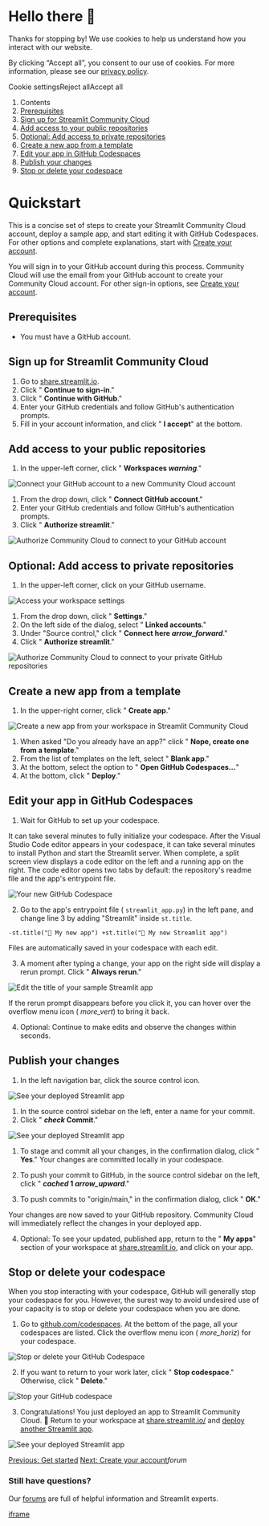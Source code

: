 # Hello there 👋

Thanks for stopping by! We use cookies to help us understand how you interact with our website.

By clicking “Accept all”, you consent to our use of cookies. For more information, please see our [privacy policy](https://docs.streamlit.io/deploy/streamlit-community-cloud/get-started/www.streamlit.io/privacy-policy).

Cookie settingsReject allAccept all

1. Contents
2. [Prerequisites](https://docs.streamlit.io/deploy/streamlit-community-cloud/get-started/quickstart#prerequisites)
3. [Sign up for Streamlit Community Cloud](https://docs.streamlit.io/deploy/streamlit-community-cloud/get-started/quickstart#sign-up-for-streamlit-community-cloud)
4. [Add access to your public repositories](https://docs.streamlit.io/deploy/streamlit-community-cloud/get-started/quickstart#add-access-to-your-public-repositories)
5. [Optional: Add access to private repositories](https://docs.streamlit.io/deploy/streamlit-community-cloud/get-started/quickstart#optional-add-access-to-private-repositories)
6. [Create a new app from a template](https://docs.streamlit.io/deploy/streamlit-community-cloud/get-started/quickstart#create-a-new-app-from-a-template)
7. [Edit your app in GitHub Codespaces](https://docs.streamlit.io/deploy/streamlit-community-cloud/get-started/quickstart#edit-your-app-in-github-codespaces)
8. [Publish your changes](https://docs.streamlit.io/deploy/streamlit-community-cloud/get-started/quickstart#publish-your-changes)
9. [Stop or delete your codespace](https://docs.streamlit.io/deploy/streamlit-community-cloud/get-started/quickstart#stop-or-delete-your-codespace)

# Quickstart

This is a concise set of steps to create your Streamlit Community Cloud account, deploy a sample app, and start editing it with GitHub Codespaces. For other options and complete explanations, start with [Create your account](https://docs.streamlit.io/deploy/streamlit-community-cloud/get-started/create-your-account).

You will sign in to your GitHub account during this process. Community Cloud will use the email from your GitHub account to create your Community Cloud account. For other sign-in options, see [Create your account](https://docs.streamlit.io/deploy/streamlit-community-cloud/get-started/create-your-account).

## Prerequisites

- You must have a GitHub account.

## Sign up for Streamlit Community Cloud

1. Go to [share.streamlit.io](https://share.streamlit.io/).
2. Click " **Continue to sign-in**."
3. Click " **Continue with GitHub**."
4. Enter your GitHub credentials and follow GitHub's authentication prompts.
5. Fill in your account information, and click " **I accept**" at the bottom.

## Add access to your public repositories

1. In the upper-left corner, click " **Workspaces _warning_**."

![Connect your GitHub account to a new Community Cloud account](https://docs.streamlit.io/images/streamlit-community-cloud/workspace-unconnected-setup.png)

1. From the drop down, click " **Connect GitHub account**."
2. Enter your GitHub credentials and follow GitHub's authentication prompts.
3. Click " **Authorize streamlit**."

![Authorize Community Cloud to connect to your GitHub account](https://docs.streamlit.io/images/streamlit-community-cloud/GitHub-auth1-none.png)

## Optional: Add access to private repositories

1. In the upper-left corner, click on your GitHub username.

![Access your workspace settings](https://docs.streamlit.io/images/streamlit-community-cloud/workspace-empty-menu.png)

1. From the drop down, click " **Settings**."
2. On the left side of the dialog, select " **Linked accounts**."
3. Under "Source control," click " **Connect here _arrow\_forward_**."
4. Click " **Authorize streamlit**."

![Authorize Community Cloud to connect to your private GitHub repositories](https://docs.streamlit.io/images/streamlit-community-cloud/GitHub-auth2-none.png)

## Create a new app from a template

1. In the upper-right corner, click " **Create app**."

![Create a new app from your workspace in Streamlit Community Cloud](https://docs.streamlit.io/images/streamlit-community-cloud/deploy-empty-new-app.png)

1. When asked "Do you already have an app?" click " **Nope, create one from a template**."
2. From the list of templates on the left, select " **Blank app**."
3. At the bottom, select the option to " **Open GitHub Codespaces...**"
4. At the bottom, click " **Deploy**."

## Edit your app in GitHub Codespaces

1. Wait for GitHub to set up your codespace.

It can take several minutes to fully initialize your codespace. After the Visual Studio Code editor appears in your codespace, it can take several minutes to install Python and start the Streamlit server. When complete, a split screen view displays a code editor on the left and a running app on the right. The code editor opens two tabs by default: the repository's readme file and the app's entrypoint file.

![Your new GitHub Codespace](https://docs.streamlit.io/images/streamlit-community-cloud/deploy-template-blank-codespace.png)

2. Go to the app's entrypoint file ( `streamlit_app.py`) in the left pane, and change line 3 by adding "Streamlit" inside `st.title`.


`-st.title("🎈 My new app")
+st.title("🎈 My new Streamlit app")
`


Files are automatically saved in your codespace with each edit.

3. A moment after typing a change, your app on the right side will display a rerun prompt. Click " **Always rerun**."

![Edit the title of your sample Streamlit app](https://docs.streamlit.io/images/streamlit-community-cloud/deploy-template-blank-codespace-edit.png)

If the rerun prompt disappears before you click it, you can hover over the overflow menu icon ( _more\_vert_) to bring it back.

4. Optional: Continue to make edits and observe the changes within seconds.


## Publish your changes

1. In the left navigation bar, click the source control icon.

![See your deployed Streamlit app](https://docs.streamlit.io/images/streamlit-community-cloud/deploy-template-blank-codespace-edit-source-control.png)

1. In the source control sidebar on the left, enter a name for your commit.
2. Click " **_check_ Commit**."

![See your deployed Streamlit app](https://docs.streamlit.io/images/streamlit-community-cloud/deploy-template-blank-codespace-edit-commit.png)

1. To stage and commit all your changes, in the confirmation dialog, click " **Yes**." Your changes are committed locally in your codespace.

2. To push your commit to GitHub, in the source control sidebar on the left, click " **_cached_ 1 _arrow\_upward_**."

3. To push commits to "origin/main," in the confirmation dialog, click " **OK**."

Your changes are now saved to your GitHub repository. Community Cloud will immediately reflect the changes in your deployed app.

4. Optional: To see your updated, published app, return to the " **My apps**" section of your workspace at [share.streamlit.io](https://share.streamlit.io/), and click on your app.


## Stop or delete your codespace

When you stop interacting with your codespace, GitHub will generally stop your codespace for you. However, the surest way to avoid undesired use of your capacity is to stop or delete your codespace when you are done.

1. Go to [github.com/codespaces](https://github.com/codespaces). At the bottom of the page, all your codespaces are listed. Click the overflow menu icon ( _more\_horiz_) for your codespace.

![Stop or delete your GitHub Codespace](https://docs.streamlit.io/images/streamlit-community-cloud/deploy-hello-codespace-manage.png)

2. If you want to return to your work later, click " **Stop codespace**." Otherwise, click " **Delete**."

![Stop your GitHub codespace](https://docs.streamlit.io/images/streamlit-community-cloud/codespace-menu.png)

3. Congratulations! You just deployed an app to Streamlit Community Cloud. 🎉 Return to your workspace at [share.streamlit.io/](https://share.streamlit.io/) and [deploy another Streamlit app](https://docs.streamlit.io/deploy/streamlit-community-cloud/deploy-your-app).

![See your deployed Streamlit app](https://docs.streamlit.io/images/streamlit-community-cloud/deploy-template-blank-edited.png)


[Previous: Get started](https://docs.streamlit.io/deploy/streamlit-community-cloud/get-started) [Next: Create your account](https://docs.streamlit.io/deploy/streamlit-community-cloud/get-started/create-your-account)_forum_

### Still have questions?

Our [forums](https://discuss.streamlit.io/) are full of helpful information and Streamlit experts.

[iframe](https://www.google.com/recaptcha/enterprise/anchor?ar=1&k=6Lck4YwlAAAAAEIE1hR--varWp0qu9F-8-emQn2v&co=aHR0cHM6Ly9kb2NzLnN0cmVhbWxpdC5pbzo0NDM.&hl=en&v=J79K9xgfxwT6Syzx-UyWdD89&size=invisible&cb=m2hfmp7gb5zn)